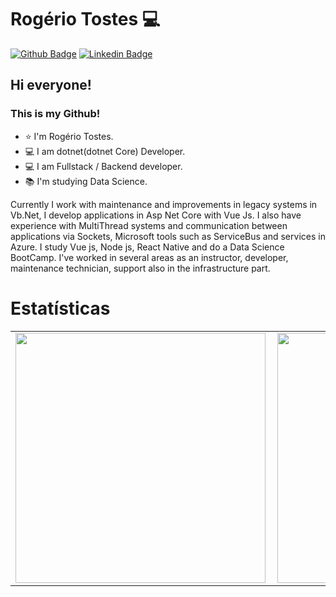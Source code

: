 # Rogério Tostes 💻

[![Github Badge](https://img.shields.io/badge/-Github-000?style=flat-square&logo=Github&logoColor=white&link=https://github.com/RogerioTostes)](https://github.com/RogerioTostes)
[![Linkedin Badge](https://img.shields.io/badge/-LinkedIn-blue?style=flat-square&logo=Linkedin&logoColor=white&link=https://www.linkedin.com/in/rogeriotostes/)](https://www.linkedin.com/in/rogeriotostes/)

## Hi everyone!
### This is my Github!

- ⭐ I'm Rogério Tostes. 
- 💻 I am dotnet(dotnet Core) Developer.
- 💻 I am Fullstack / Backend developer. 
- 📚 I'm studying Data Science.


Currently I work with maintenance and improvements in legacy systems in Vb.Net, I develop applications in Asp Net Core with Vue Js. I also have experience with MultiThread systems and communication between applications via Sockets, Microsoft tools such as ServiceBus and services in Azure. I study Vue js, Node js, React Native and do a Data Science BootCamp.
I've worked in several areas as an instructor, developer, maintenance technician, support also in the infrastructure part. 

# Estatísticas
<center>
<table>
    <tr>
        <td><img width="400px" align="left" src="https://github-readme-stats.vercel.app/api/top-langs/?username=RogerioTostes&hide=html&layout=compact&theme=cobalt" /></td>
        <td><img width="400px" align="left" src="https://github-readme-stats.vercel.app/api?username=RogerioTostes&theme=cobalt" /></td>
    </tr>
</table>
</center>
